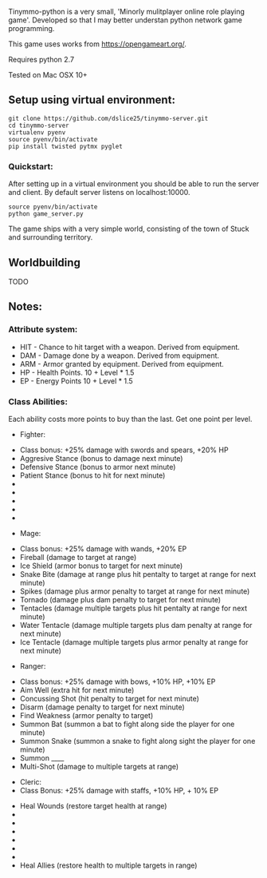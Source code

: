 
Tinymmo-python is a very small, 'Minorly mulitplayer online role playing game'. Developed so that I may better understan python network game programming.

This game uses works from https://opengameart.org/.

Requires python 2.7

Tested on Mac OSX 10+


## Setup using virtual environment:

```
git clone https://github.com/dslice25/tinymmo-server.git
cd tinymmo-server
virtualenv pyenv
source pyenv/bin/activate
pip install twisted pytmx pyglet
```

### Quickstart:

After setting up in a virtual environment you should be able to run the server and client. By default server listens on localhost:10000.

```
source pyenv/bin/activate
python game_server.py
```

The game ships with a very simple world, consisting of the town of Stuck and surrounding territory. 

## Worldbuilding

 TODO

## Notes:

### Attribute system:

* HIT - Chance to hit target with a weapon. Derived from equipment.
* DAM - Damage done by a weapon. Derived from equipment.
* ARM - Armor granted by equipment. Derived from equipment.
* HP - Health Points. 10 + Level * 1.5
* EP - Energy Points 10 + Level * 1.5

### Class Abilities:

Each ability costs more points to buy than the last. Get one point per level.

* Fighter:
- Class bonus: +25% damage with swords and spears, +20% HP
- Aggresive Stance (bonus to damage next minute)
- Defensive Stance (bonus to armor next minute)
- Patient Stance (bonus to hit for next minute)
- 
-
- 
- 
-

* Mage:
- Class bonus: +25% damage with wands, +20% EP
- Fireball (damage to target at range)
- Ice Shield (armor bonus to target for next minute)
- Snake Bite (damage at range plus hit pentalty to target at range for next minute)
- Spikes (damage plus armor penalty to target at range for next minute)
- Tornado (damage plus dam penalty to target for next minute)
- Tentacles (damage multiple targets plus hit pentalty at range for next minute)
- Water Tentacle (damage multiple targets plus dam penalty at range for next minute)
- Ice Tentacle (damage multiple targets plus armor penalty at range for next minute)

* Ranger:
- Class bonus: +25% damage with bows, +10% HP, +10% EP
- Aim Well (extra hit for next minute)
- Concussing Shot (hit penalty to target for next minute)
- Disarm (damage penalty to target for next minute)
- Find Weakness (armor penalty to target)  
- Summon Bat (summon a bat to fight along side the player for one minute) 
- Summon Snake (summon a snake to fight along sight the player for one minute)
- Summon ____
- Multi-Shot (damage to multiple targets at range)

* Cleric:
* Class Bonus: +25% damage with staffs, +10% HP, + 10% EP
- Heal Wounds (restore target health at range)
-
-
-
-
-
-
- Heal Allies (restore health to multiple targets in range)


